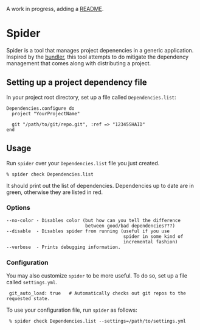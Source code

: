 A work in progress, adding a [README](http://tom.preston-werner.com/2010/08/23/readme-driven-development.html).

# Spider

Spider is a tool that manages project depenencies in a generic application.
Inspired by the [bundler](http://gembundler.com), this tool attempts to do
mitigate the dependency management that comes along with distributing a
project.

## Setting up a project dependency file

In your project root directory, set up a file called `Dependencies.list`:

    Dependencies.configure do
      project "YourProjectName"

      git "/path/to/git/repo.git", :ref => "12345SHAID"
    end


## Usage

Run `spider` over your `Dependencies.list` file you just created.

    % spider check Dependencies.list

It should print out the list of dependencies. Dependencies up to date
are in green, otherwise they are listed in red.

### Options

    --no-color - Disables color (but how can you tell the difference
                                 between good/bad dependencies???)
    --disable  - Disables spider from running (useful if you use
                                               spider in some kind of
                                               incremental fashion)
    --verbose  - Prints debugging information.

### Configuration

You may also customize `spider` to be more useful. To do so, set up a file
called `settings.yml`.

     git_auto_load: true   # Automatically checks out git repos to the requested state.

To use your configuration file, run `spider` as follows:

     % spider check Dependencies.list --settings=/path/to/settings.yml
